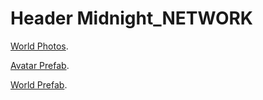 # Header Midnight_NETWORK


[World Photos](./Photos/Live).



[Avatar Prefab](./VRChat/Avatar/Prefabs).

[World Prefab](./VRChat/World/Prefabs).
